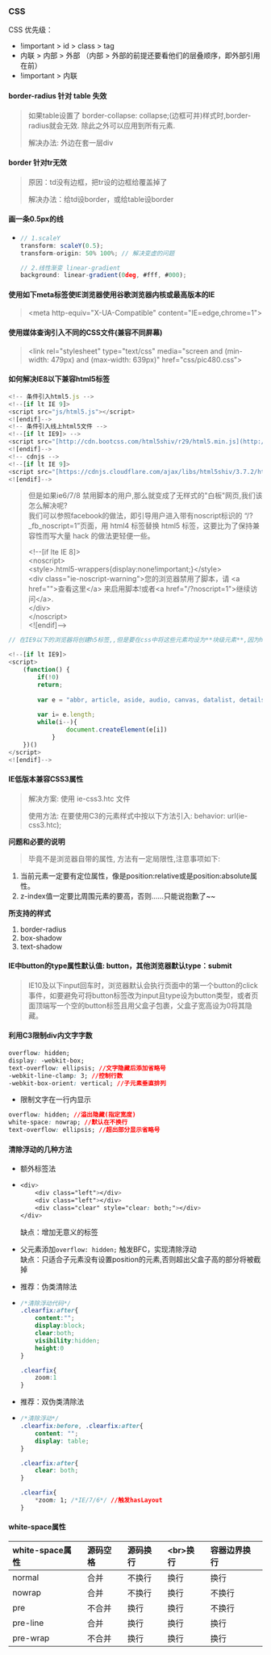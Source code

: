 ### CSS

CSS 优先级：

* !important &gt; id &gt; class &gt; tag 
* 内联 &gt; 内部 &gt; 外部 （内部 &gt; 外部的前提还要看他们的层叠顺序，即外部引用在前）
* !important &gt; 内联

#### border-radius 针对 table 失效

> 如果table设置了 border-collapse: collapse;\(边框可并\)样式时,border-radius就会无效. 除此之外可以应用到所有元素.
>
> 解决办法: 外边在套一层div

#### border 针对tr无效

> 原因：td没有边框，把tr设的边框给覆盖掉了
>
> 解决办法：给td设border，或给table设border

#### 画一条0.5px的线

* ```js
  // 1.scaleY
  transform: scaleY(0.5);
  transform-origin: 50% 100%; // 解决变虚的问题

  // 2.线性渐变 linear-gradient
  background: linear-gradient(0deg, #fff, #000);
  ```

#### 使用如下meta标签使IE浏览器使用谷歌浏览器内核或最高版本的IE

> &lt;meta http-equiv="X-UA-Compatible" content="IE=edge,chrome=1"&gt;

#### 使用媒体查询引入不同的CSS文件\(兼容不同屏幕\)

> &lt;link rel="stylesheet" type="text/css" media="screen and \(min-width: 479px\) and \(max-width: 639px\)" href="css/pic480.css"&gt;

#### 如何解决IE8以下兼容html5标签

```js
<!-- 条件引入html5.js -->
<!--[if lt IE 9]>
<script src="js/html5.js"></script>
<![endif]-->
<!-- 条件引入线上html5文件 -->
<!--[if lt IE9]> -->
<script src="[http://cdn.bootcss.com/html5shiv/r29/html5.min.js](http://cdn.bootcss.com/html5shiv/r29/html5.min.js)"></script>
<![endif]-->
<!-- cdnjs -->
<!--[if lt IE 9]>
<script src="[https://cdnjs.cloudflare.com/ajax/libs/html5shiv/3.7.2/html5shiv.js](https://cdnjs.cloudflare.com/ajax/libs/html5shiv/3.7.2/html5shiv.js)"></script>  
<![endif]-->
```

> 但是如果ie6/7/8 禁用脚本的用户,那么就变成了无样式的"白板"网页,我们该怎么解决呢?  
> 我们可以参照facebook的做法，即引导用户进入带有noscript标识的 “/?\_fb\_noscript=1”页面，用 html4 标签替换 html5 标签，这要比为了保持兼容性而写大量 hack 的做法更轻便一些。
>
> &lt;!--\[if lte IE 8\]&gt;  
> &lt;noscript&gt;  
> &lt;style&gt;.html5-wrappers{display:none!important;}&lt;/style&gt;  
> &lt;div class="ie-noscript-warning"&gt;您的浏览器禁用了脚本，请 &lt;a href=""&gt;查看这里&lt;/a&gt; 来启用脚本!或者&lt;a href="/?noscript=1"&gt;继续访问&lt;/a&gt;.  
> &lt;/div&gt;  
> &lt;/noscript&gt;  
> &lt;!\[endif\]--&gt;

```js
// 在IE9以下的浏览器将创建h5标签,,但是要在css中将这些元素均设为**块级元素**,因为h5标签在低版本IE中默认为内联元素

<!--[if lt IE9]>
<script>
    (function() {
        if(!0) 
        return;
    
        var e = "abbr, article, aside, audio, canvas, datalist, details, dialog, eventsource, figure, footer, header, hgroup, mark, menu, meter, nav, output, progress, section, time, video".split(', ');
    
        var i= e.length;
        while(i--){
                document.createElement(e[i])
            }
    })()
</script>
<![endif]-->
```

#### IE低版本兼容CSS3属性

> 解决方案: 使用 ie-css3.htc 文件
>
> 使用方法: 在要使用C3的元素样式中按以下方法引入: behavior: url\(ie-css3.htc\);

**问题和必要的说明**

> 毕竟不是浏览器自带的属性, 方法有一定局限性,注意事项如下:

1. 当前元素一定要有定位属性，像是position:relative或是position:absolute属性。
2. z-index值一定要比周围元素的要高，否则……只能说抱歉了~~

**所支持的样式**

1. border-radius
2. box-shadow
3. text-shadow

#### IE中button的type属性默认值: button，其他浏览器默认type：submit

> IE10及以下input回车时，浏览器默认会执行页面中的第一个button的click事件，如要避免可将button标签改为input且type设为button类型，或者页面顶端写一个空的button标签且用父盒子包裹，父盒子宽高设为0将其隐藏。

#### 利用C3限制div内文字字数

```css
overflow: hidden;
display: -webkit-box;
text-overflow: ellipsis; //文字隐藏后添加省略号
-webkit-line-clamp: 3; //控制行数
-webkit-box-orient: vertical; //子元素垂直排列
```

* 限制文字在一行内显示

```css
overflow: hidden; //溢出隐藏(指定宽度)
white-space: nowrap; //默认在不换行
text-overflow: ellipsis; //超出部分显示省略号
```

#### 清除浮动的几种方法

* 额外标签法
* ```css
  <div>
      <div class="left"></div>
      <div class="left"></div>
      <div class="clear" style="clear: both;"></div>
  </div>
  ```

  缺点：增加无意义的标签

* 父元素添加`overflow: hidden;` 触发BFC，实现清除浮动  
  缺点：只适合子元素没有设置position的元素,否则超出父盒子高的部分将被截掉

* 推荐：伪类清除法

* ```css
  /*清除浮动代码*/
  .clearfix:after{   
      content:"";       
      display:block;
      clear:both;
      visibility:hidden;
      height:0
  }    

  .clearfix{
      zoom:1
  }
  ```
* 推荐：双伪类清除法
* ```css
  /*清除浮动*/
  .clearfix:before, .clearfix:after{
      content: "";
      display: table;
  }

  .clearfix:after{
      clear: both;
  }

  .clearfix{
      *zoom: 1; /*IE/7/6*/ //触发hasLayout
  }
  ```

#### white-space属性

| white-space属性 | 源码空格 | 源码换行 | &lt;br&gt;换行 | 容器边界换行 |
| :--- | :--- | :--- | :--- | :--- |
| normal | 合并 | 不换行 | 换行 | 换行 |
| nowrap | 合并 | 不换行 | 换行 | 不换行 |
| pre | 不合并 | 换行 | 换行 | 不换行 |
| pre-line | 合并 | 换行 | 换行 | 换行 |
| pre-wrap | 不合并 | 换行 | 换行 | 换行 |



